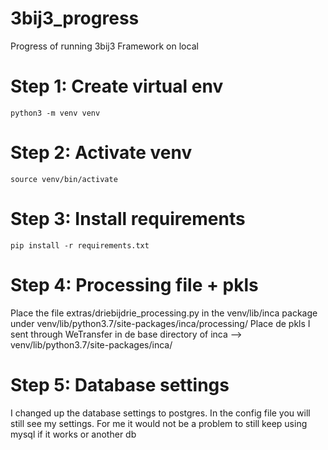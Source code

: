 # 3bij3_progress
Progress of running 3bij3 Framework on local

# Step 1: Create virtual env
```
python3 -m venv venv
```
# Step 2: Activate venv
```
source venv/bin/activate
```
# Step 3: Install requirements
```
pip install -r requirements.txt
```
# Step 4: Processing file + pkls
Place the file extras/driebijdrie_processing.py in the venv/lib/inca package under venv/lib/python3.7/site-packages/inca/processing/
Place de pkls I sent through WeTransfer in de base directory of inca --> venv/lib/python3.7/site-packages/inca/

# Step 5: Database settings
I changed up the database settings to postgres. In the config file you will still see my settings. For me it would not be a problem to still keep using mysql if it works or another db
